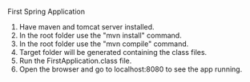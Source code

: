 First Spring Application

1. Have maven and tomcat server installed.
2. In the root folder use the "mvn install" command.
3. In the root folder use the "mvn compile" command.
4. Target folder will be generated containing the class files.
5. Run the FirstApplication.class file.
6. Open the browser and go to localhost:8080 to see the app running.

